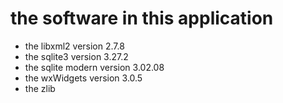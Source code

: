 
# the software in this application

- the libxml2 version 2.7.8 
- the sqlite3 version 3.27.2
- the  sqlite modern  version 3.02.08
- the wxWidgets version 3.0.5
- the zlib
